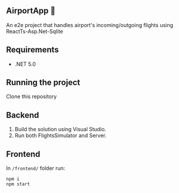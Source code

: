 ## AirportApp 🛫
An e2e project that handles airport's incoming/outgoing flights using 
ReactTs-Asp.Net-Sqlite

## Requirements
* .NET 5.0

## Running the project
Clone this repository

## Backend
1. Build the solution using Visual Studio.
2. Run both FlightsSimulator and Server.

## Frontend
In `/frontend/` folder run:

```
npm i
npm start
```
